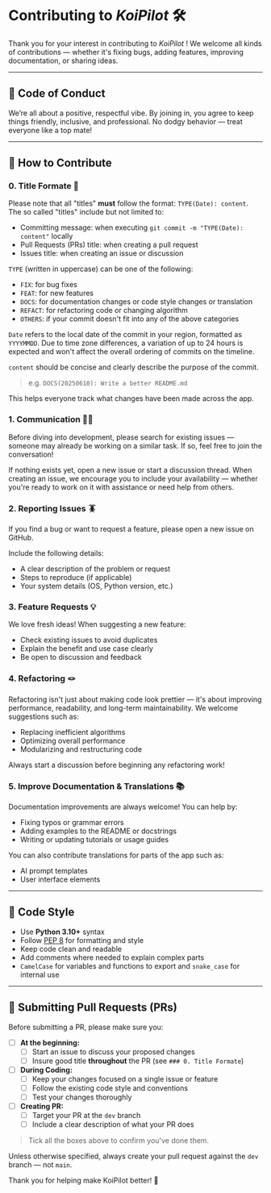 # Contributing to *KoiPilot* 🛠️

Thank you for your interest in contributing to *KoiPilot* ! We welcome all kinds of contributions — whether it's fixing bugs, adding features, improving documentation, or sharing ideas.

---

## 📝 Code of Conduct

We’re all about a positive, respectful vibe. By joining in, you agree to keep things friendly, inclusive, and professional. No dodgy behavior — treat everyone like a top mate!

---

## 🤔 How to Contribute

### 0. Title Formate 🚂

Please note that all "titles" **must** follow the format: `TYPE(Date): content`. The so called "titles" include but not limited to:
- Committing message: when executing `git commit -m "TYPE(Date): content"` locally
- Pull Requests (PRs) title: when creating a pull request
- Issues title: when creating an issue or discussion

`TYPE` (written in uppercase) can be one of the following:
- `FIX`: for bug fixes
- `FEAT`: for new features
- `DOCS`: for documentation changes or code style changes or translation
- `REFACT`: for refactoring code or changing algorithm
- `OTHERS`: if your commit doesn't fit into any of the above categories

`Date` refers to the local date of the commit in your region, formatted as `YYYYMMDD`. Due to time zone differences, a variation of up to 24 hours is expected and won't affect the overall ordering of commits on the timeline.

`content` should be concise and clearly describe the purpose of the commit.

> e.g. `DOCS(20250610): Write a better README.md`

This helps everyone track what changes have been made across the app.

### 1. Communication 🙋‍♂️

Before diving into development, please search for existing issues — someone may already be working on a similar task. If so, feel free to join the conversation!

If nothing exists yet, open a new issue or start a discussion thread. When creating an issue, we encourage you to include your availability — whether you're ready to work on it with assistance or need help from others.

### 2. Reporting Issues 🪳

If you find a bug or want to request a feature, please open a new issue on GitHub.  

Include the following details:

- A clear description of the problem or request  
- Steps to reproduce (if applicable)  
- Your system details (OS, Python version, etc.)

### 3. Feature Requests 💡

We love fresh ideas! When suggesting a new feature:

- Check existing issues to avoid duplicates  
- Explain the benefit and use case clearly  
- Be open to discussion and feedback

### 4. Refactoring 🪢

Refactoring isn't just about making code look prettier — it's about improving performance, readability, and long-term maintainability. We welcome suggestions such as:

- Replacing inefficient algorithms
- Optimizing overall performance
- Modularizing and restructuring code

Always start a discussion before beginning any refactoring work!

### 5. Improve Documentation & Translations 📚

Documentation improvements are always welcome! You can help by:

- Fixing typos or grammar errors  
- Adding examples to the README or docstrings  
- Writing or updating tutorials or usage guides  

You can also contribute translations for parts of the app such as:

- AI prompt templates  
- User interface elements  

---

## 📝 Code Style

- Use **Python 3.10+** syntax  
- Follow [PEP 8](https://www.python.org/dev/peps/pep-0008/) for formatting and style  
- Keep code clean and readable  
- Add comments where needed to explain complex parts
- `CamelCase` for variables and functions to export and `snake_case` for internal use

---

## 🚀 Submitting Pull Requests (PRs)

Before submitting a PR, please make sure you:

* [ ] **At the beginning:**
  * [ ] Start an issue to discuss your proposed changes
  * [ ] Insure good title **throughout** the PR (see `### 0. Title Formate`)
* [ ] **During Coding:**
  * [ ] Keep your changes focused on a single issue or feature
  * [ ] Follow the existing code style and conventions  
  * [ ] Test your changes thoroughly
* [ ] **Creating PR:**
  * [ ] Target your PR at the `dev` branch
  * [ ] Include a clear description of what your PR does  

> Tick all the boxes above to confirm you've done them.

Unless otherwise specified, always create your pull request against the `dev` branch — not `main`.

Thank you for helping make KoiPilot better! 🎉
